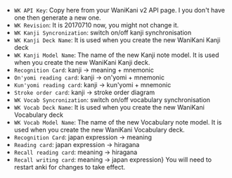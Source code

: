 * `WK API Key`: Copy here from your WaniKani v2 API page. I you don't have one then generate a new one.
* `WK Revision`: It is 20170710 now, you might not change it.
* `WK Kanji Syncronization`: switch on/off kanji synchronisation
* `WK Kanji Deck Name`: It is used when you create the new WaniKani Kanji deck
* `WK Kanji Model Name`: The name of the new Kanji note model. It is used when you create the new WaniKani Kanji deck.
* `Recognition Card`: kanji -> meaning + mnemonic
* `On'yomi reading card`: kanji -> on'yomi + mnemonic
* `Kun'yomi reading card`: kanji -> kun'yomi + mnemonic
* `Stroke order card`: kanji -> stroke order diagram
* `WK Vocab Syncronization`: switch on/off vocabulary synchronisation
* `WK Vocab Deck Name`: It is used when you create the new WaniKani Vocabulary deck
* `WK Vocab Model Name`: The name of the new Vocabulary note model. It is used when you create the new WaniKani Vocabulary deck.
* `Recognition Card`: japan expression -> meaning
* `Reading card`: japan expression -> hiragana
* `Recall reading card`: meaning -> hiragana
* `Recall writing card`: meaning -> japan expression}
You will need to restart anki for changes to take effect.